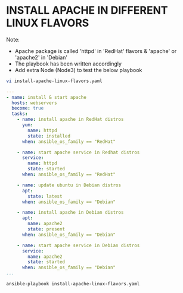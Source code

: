 # INSTALL APACHE IN DIFFERENT LINUX FLAVORS
Note:
* Apache package is called 'httpd' in 'RedHat' flavors & 'apache' or 'apache2' in 'Debian' <br>
* The playbook has been written accordingly
* Add extra Node (Node3) to test the below playbook

```sh
vi install-apache-linux-flavors.yaml
```
```yaml
---
- name: install & start apache
  hosts: webservers
  become: true
  tasks:
    - name: install apache in RedHat distros
      yum:
        name: httpd
        state: installed
      when: ansible_os_family == "RedHat"

    - name: start apache service in Redhat distros
      service:
        name: httpd
        state: started
      when: ansible_os_family == "RedHat"

    - name: update ubuntu in Debian distros
      apt:
        state: latest
      when: ansible_os_family == "Debian"

    - name: install apache in Debian distros
      apt:
        name: apache2
        state: present
      when: ansible_os_family == "Debian"

    - name: start apache service in Debian distros
      service:
        name: apache2
        state: started
      when: ansible_os_family == "Debian"
...
```
```sh
ansible-playbook install-apache-linux-flavors.yaml
```

